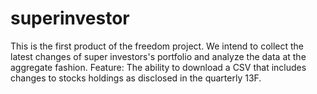 # superinvestor
This is the first product of the freedom project.
We intend to collect the latest changes of super investors's portfolio and analyze the data at the aggregate fashion. 
Feature:
The ability to download a CSV that includes changes to stocks holdings as disclosed in the quarterly 13F. 

